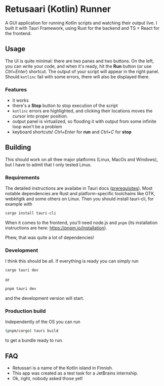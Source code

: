 # Retusaari (Kotlin) Runner

A GUI application for running Kotlin scripts and watching their output live.
I built it with Tauri Framework, using Rust for the backend and TS + React for the frontend.

## Usage

The UI is quite minimal: there are two panes and two buttons.
On the left, you can write your code, and when it's ready, hit the **Run** button (or use *Ctrl+Enter*) shortcut.
The output of your script will appear in the right panel. Should `kotlinc` fail with some errors, there will also be displayed there.

### Features

- it works
- there's a **Stop** button to stop execution of the script
- `kotlinc` errors are highlighted, and clicking their locations moves the cursor into proper position.
- output panel is virtualized, so flooding it with output from some infinite loop won't be a problem
- keyboard shortcuts! *Ctrl+Enter* for **run** and *Ctrl+C* for **stop**

## Building

This should work on all thee major platforms (Linux, MacOs and Windows), but I have to admit that I only tested Linux.

### Requirements

The detailed instructions are availabe in Tauri docs ([prerequisites]).
Most notable dependencies are Rust and platform-specific toolchains like GTK, webkitgtk and some others on Linux.
Then you should install tauri-cli, for example with

```sh
cargo install tauri-cli
```

When it comes to the frontend, you'll need node.js and `pnpm` (its installation instructions are here: <https://pnpm.io/installation>).

Phew, that was quite a lot of dependencies!

### Development

I think this should be all. If everything is ready you can simply run

```sh
cargo tauri dev
```

or

```sh
pnpm tauri dev
```

and the development version will start.

### Production build

Independently of the OS you can run

```sh
(pnpm/cargo) tauri build
```

to get a bundle ready to run.

## FAQ

- Retussari is a name of the Kotlin island in Finnish.
- This app was created as a test task for a JetBrains internship.
- Ok, right, nobody asked those yet!

[prerequisites]: https://tauri.app/v1/guides/getting-started/prerequisites
